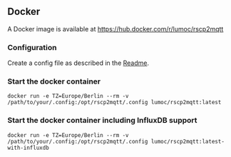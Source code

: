 ## Docker

A Docker image is available at https://hub.docker.com/r/lumoc/rscp2mqtt

### Configuration

Create a config file as described in the [Readme](README.md).

### Start the docker container

```
docker run -e TZ=Europe/Berlin --rm -v /path/to/your/.config:/opt/rscp2mqtt/.config lumoc/rscp2mqtt:latest
```

### Start the docker container including InfluxDB support 
 
```
docker run -e TZ=Europe/Berlin --rm -v /path/to/your/.config:/opt/rscp2mqtt/.config lumoc/rscp2mqtt:latest-with-influxdb
```
